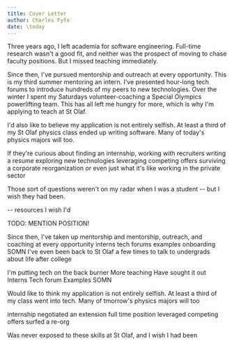 ```yaml
---
title: Cover Letter
author: Charles Fyfe
date: \today
---
```


Three years ago, I left academia for software engineering. Full-time research wasn't a good fit, and neither was the prospect of moving to chase faculty positions. But I missed teaching immediately. 

Since then, I've pursued mentorship and outreach at every opportunity. This is my third summer mentoring an intern. I've presented hour-long tech forums to introduce hundreds of my peers to new technologies. Over the winter I spent my Saturdays volunteer-coaching a Special Olympics powerlifting team. This has all left me hungry for more, which is why I'm applying to teach at St Olaf. 

I'd also like to believe my application is not entirely selfish. At least a third of my St Olaf physics class ended up writing software. Many of today's physics majors will too. 







If they're curious about finding an internship, 
working with recruiters
writing a resume
exploring new technologies
leveraging competing offers
surviving a corporate reorganization
or even just what it's like working in the private sector





Those sort of questions weren't on my radar when I was a student -- but I wish they had been. 



-- resources I wish I'd 





TODO: MENTION POSITION!

Since then, I've taken up mentorship and 
mentorship, outreach, and coaching at every opportunity
interns
tech forums
examples
onboarding
SOMN
I've even been back to St Olaf a few times to talk to undergrads about life after college







I'm putting tech on the back burner
More teaching
Have sought it out
Interns
Tech forum
Examples
SOMN



Would like to think my application is not entirely selfish. At least a third of my class went into tech. Many of tmorrow's physics majors will too

internship
negotiated an extension
full time position
leveraged competing offers
surfed a re-org


Was never exposed to these skills at St Olaf, and I wish I had been
